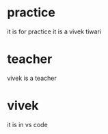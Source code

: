 # practice
it is for practice
 it is a vivek tiwari 
 # teacher 
 vivek is a teacher 
 # vivek
 it is in vs code 